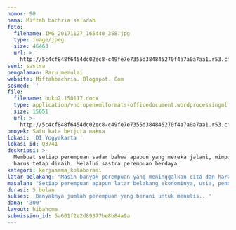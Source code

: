 ```yaml
---
nomor: 90
nama: Miftah bachria sa'adah
foto:
  filename: IMG_20171127_165440_358.jpg
  type: image/jpeg
  size: 46463
  url: >-
    http://5c4cf848f6454dc02ec8-c49fe7e7355d384845270f4a7a0a7aa1.r53.cf2.rackcdn.com/541cf283-b149-4e88-af77-22df36f5d0f7/IMG_20171127_165440_358.jpg
seni: sastra
pengalaman: Baru memulai
website: Miftahbachria. Blogspot. Com
sosmed: ''
file:
  filename: buku2.150117.docx
  type: application/vnd.openxmlformats-officedocument.wordprocessingml.document
  size: 15651
  url: >-
    http://5c4cf848f6454dc02ec8-c49fe7e7355d384845270f4a7a0a7aa1.r53.cf2.rackcdn.com/a2e24027-dd07-4a43-b34c-e9e5927af480/buku2.150117.docx
proyek: Satu kata berjuta makna
lokasi: 'DI Yogyakarta '
lokasi_id: Q3741
deskripsi: >-
  Membuat setiap perempuan sadar bahwa apapun yang mereka jalani, mimpi dan cita
  harus tetap diraih. Melalui sastra perempuan berdaya
kategori: kerjasama_kolaborasi
latar_belakang: "Masih banyak perempuan yang meninggalkan cita dan harapannya ketika mereka harus memilih untuk menjadi perempuan pendamping suami dan melahirkan anak anaknya.\r\n\r\nDan kemudian mengubur semua potensi yang ada untuk menjadi seorang ibu atau istri yang baik sesuai dengan penilaian masyarakat. \r\nSebagian besar budaya kita masih menempatkan perempuan pada posisi yang  menyudutkan mereka. \r\nDengan menanamkan mindset bahwa ibu yang baik adalah ibu yang mengurus rumah tangga tak lebih dari dapur, sumur dan kasur. \r\nMenjadi sesuatu yang buruk ketika seorang ibu menghabiskan banyak waktunya diluar rumah. \r\n\r\nMenulis adalah cara untuk memamaparkan ide, gagasan apa yang ada didalam pikiran. \r\n "
masalah: "Setiap perempuan apapun latar belakang ekonominya, usia, pendidikan, suku, agama,status sosialnya berhak menjadi diri sendiri . Berhak mengeluarkan pendapat,  tanpa ada rasa takut. Ketakutan terhadap norma masyarakat yang menempatkan posisi perempuan hanya sebagai pendamping harus diluruskan. Sebagai individu perempuan berdiri sejajar dengan lelaki untuk meraih mimpi dan cita citanya. Yang mereka butuhkan adalah kesempatan dan dukungan. Adanya ruang yang mudah mereka raih dan mereka akses sebagai bentuk kepedulian terhadap mereka. \r\nMenulis adalah salah satu ruang. \r\nKeberanian untuk menulis yang perlu dimotivasi untuk setiap perempuan. "
durasi: 5 bulan
sukses: 'Banyaknya jumlah perempuan yang berani untuk menulis.. '
dana: '300'
layout: hibahcme
submission_id: 5a601f2e2d89377be8b84a9a
---
```


